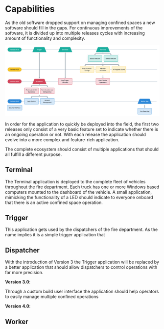 <!-- TODO: Find a better title for this chapter. -->
<!-- Goal: 500 Words -->
# Capabilities

<!-- What gaps / issues does the software need to address? -->
As the old software dropped support on managing confined spaces a new software should fill in the gaps. For continuous improvements of the software, it is divided up into multiple releases cycles with increasing amount of functionality and complexity.

<!-- TODO: Fix Image Size -->
<!-- TODO: Remove In Progress Sound (Dublicate) -->
![Software Release Roadmap](images/cs-release-plan.png)

In order for the application to quickly be deployed into the field, the first two releases only consist of a very basic feature set to indicate whether there is an ongoing operation or not. With each release the application should evolve into a more complex and feature-rich application.

The complete ecosystem should consist of multiple applications that should all fulfill a different purpose.

## Terminal

The Terminal application is deployed to the complete fleet of vehicles throughout the fire department. Each truck has one or more Windows based computers mounted to the dashboard of the vehicle. A small application, mimicking the functionality of a LED should indicate to everyone onboard that there is an active confined space operation.

<!-- What gets done with that information? -->

<!-- TODO: Image of the Fire Truck -->

## Trigger
This application gets used by the dispatchers of the fire department. As the name implies it is a simple trigger application that

<!-- What hardware is the application deployed on? -->

## Dispatcher
With the introduction of Version 3 the Trigger application will be replaced by a better application that should allow dispatchers to control operations with far more precision.

<!-- TODO: Image of the Dispatchment Center -->

<!-- TODO: Add Mindmap -->

<!-- TODO: Important Metrics, like Oxygen requirements should be highlighted -->

<!-- How have they been dispatching operations currently? -->

**Version 3.0**:

Through a custom build user interface the application should help operators to easily manage multiple confined operations

**Version 4.0**:

<!-- Map Feature -->
<!-- Search -->
<!-- Forms -->
  <!-- Hazard Assesment for new confined spaces -->
<!-- Warning when infromation of the confined space is outdated -->
  <!-- Warn the operator -->

## Worker


<!-- What requirements should the application fullfill? -->

<!-- Should future provness be a consideration? -->

<!-- How was the release schedule planed? -->
  <!-- Features -->
  <!-- Timing -->

<!-- What is the process of recieving a confined space? -->
  <!-- Create user flow diagrams -->

<!-- How is a protocol generated to  -->

